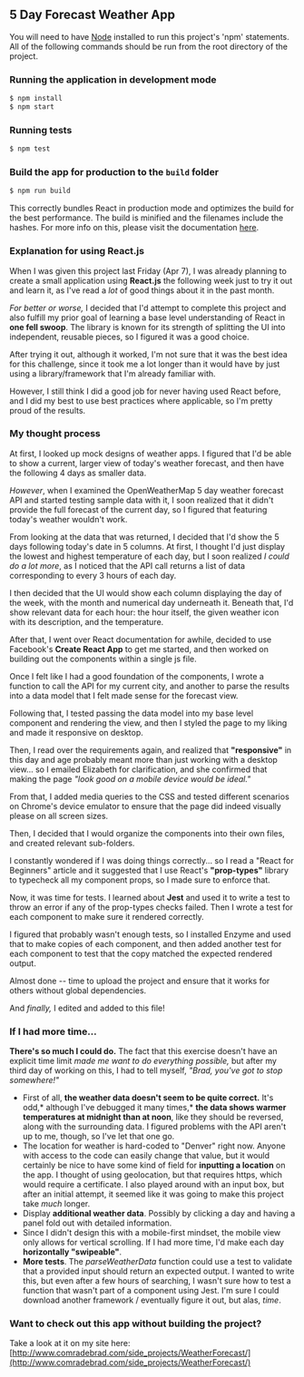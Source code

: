 ## 5 Day Forecast Weather App

You will need to have [Node](https://nodejs.org/en/download/) installed to run this project's 'npm' statements. All of the following commands should be run from the root directory of the project.

### Running the application in development mode

```sh
$ npm install
$ npm start
```

### Running tests

```sh
$ npm test
```

### Build the app for production to the `build` folder

```sh
$ npm run build
```

This correctly bundles React in production mode and optimizes the build for the best performance. The build is minified and the filenames include the hashes. For more info on this, please visit the documentation [here](https://github.com/facebookincubator/create-react-app/blob/master/packages/react-scripts/template/README.md#deployment).

### Explanation for using React.js

When I was given this project last Friday (Apr 7), I was already planning to create a small application using **React.js** the following week just to try it out and learn it, as I've read a _lot_ of good things about it in the past month.

_For better or worse,_ I decided that I'd attempt to complete this project and also fulfill my prior goal of learning a base level understanding of React in **one fell swoop**. The library is known for its strength of splitting the UI into independent, reusable pieces, so I figured it was a good choice.

After trying it out, although it worked, I'm not sure that it was the best idea for this challenge, since it took me a lot longer than it would have by just using a library/framework that I'm already familiar with.

However, I still think I did a good job for never having used React before, and I did my best to use best practices where applicable, so I'm pretty proud of the results.

### My thought process

At first, I looked up mock designs of weather apps. I figured that I'd be able to show a current, larger view of today's weather forecast, and then have the following 4 days as smaller data.

_However_, when I examined the OpenWeatherMap 5 day weather forecast API and started testing sample data with it, I soon realized that it didn't provide the full forecast of the current day, so I figured that featuring today's weather wouldn't work.

From looking at the data that was returned, I decided that I'd show the 5 days following today's date in 5 columns. At first, I thought I'd just display the lowest and highest temperature of each day, but I soon realized _I could do a lot more_, as I noticed that the API call returns a list of data corresponding to every 3 hours of each day.

I then decided that the UI would show each column displaying the day of the week, with the month and numerical day underneath it. Beneath that, I'd show relevant data for each hour: the hour itself, the given weather icon with its description, and the temperature.

After that, I went over React documentation for awhile, decided to use Facebook's **Create React App** to get me started, and then worked on building out the components within a single js file.

Once I felt like I had a good foundation of the components, I wrote a function to call the API for my current city, and another to parse the results into a data model that I felt made sense for the forecast view.

Following that, I tested passing the data model into my base level component and rendering the view, and then I styled the page to my liking and made it responsive on desktop.

Then, I read over the requirements again, and realized that **"responsive"** in this day and age probably meant more than just working with a desktop view... so I emailed Elizabeth for clarification, and she confirmed that making the page _"look good on a mobile device would be ideal."_

From that, I added media queries to the CSS and tested different scenarios on Chrome's device emulator to ensure that the page did indeed visually please on all screen sizes.

Then, I decided that I would organize the components into their own files, and created relevant sub-folders.

I constantly wondered if I was doing things correctly... so I read a "React for Beginners" article and it suggested that I use React's **"prop-types"** library to typecheck all my component props, so I made sure to enforce that.

Now, it was time for tests. I learned about **Jest** and used it to write a test to throw an error if any of the prop-types checks failed. Then I wrote a test for each component to make sure it rendered correctly. 

I figured that probably wasn't enough tests, so I installed Enzyme and used that to make copies of each component, and then added another test for each component to test that the copy matched the expected rendered output.

Almost done -- time to upload the project and ensure that it works for others without global dependencies.

And _finally,_ I edited and added to this file!

### If I had more time...

**There's so much I could do.** The fact that this exercise doesn't have an explicit time limit *made me want to do everything possible,* but after my third day of working on this, I had to tell myself, *"Brad, you've got to stop somewhere!"*

* First of all, **the weather data doesn't seem to be quite correct.** It's odd,* although I've debugged it many times,* **the data shows warmer temperatures at midnight than at noon**, like they should be reversed, along with the surrounding data. I figured problems with the API aren't up to me, though, so I've let that one go.
* The location for weather is hard-coded to "Denver" right now. Anyone with access to the code can easily change that value, but it would certainly be nice to have some kind of field for **inputting a location** on the app. I thought of using geolocation, but that requires https, which would require a certificate. I also played around with an input box, but after an initial attempt, it seemed like it was going to make this project take *much* longer.
* Display **additional weather data**. Possibly by clicking a day and having a panel fold out with detailed information.
* Since I didn't design this with a mobile-first mindset, the mobile view only allows for vertical scrolling. If I had more time, I'd make each day **horizontally "swipeable"**.
* **More tests**. The _parseWeatherData_ function could use a test to validate that a provided input should return an expected output. I wanted to write this, but even after a few hours of searching, I wasn't sure how to test a function that wasn't part of a component using Jest. I'm sure I could download another framework / eventually figure it out, but alas, _time_.

### Want to check out this app without building the project?

Take a look at it on my site here: [http://www.comradebrad.com/side_projects/WeatherForecast/](http://www.comradebrad.com/side_projects/WeatherForecast/)
